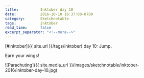 ```yaml
---
title:          Inktober day 10
date:           2016-10-10 16:37:00-0700
category:       Sketchnotable
tags:           inktober
read_time:      false
excerpt_separator: "<!--more-->"
---
```

[#inktober]({{ site.url }}/tags/inktober) day 10: Jump.

Earn your wings!

![Parachuting]({{ site.media_url }}/images/sketchnotable/inktober-2016/inktober-day-10.jpg)

<!--more-->
